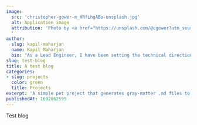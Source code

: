 ```yaml
---
image:
  src: 'christopher-gower-m_HRfLhgABo-unsplash.jpg'
  alt: Application image
  attribution: 'Photo by <a href="https://unsplash.com/@cgower?utm_source=unsplash&utm_medium=referral&utm_content=creditCopyText">Christopher Gower</a> on <a href="https://unsplash.com/photos/m_HRfLhgABo?utm_source=unsplash&utm_medium=referral&utm_content=creditCopyText">Unsplash</a>
  '
author:
  slug: kapil-maharjan
  name: Kapil Maharjan
  bio: "As a Lead Engineer, I have been setting the technical direction, driving innovation, and overseeing multiple teams for over seven months. I have a decade of experience in mobile app development, spanning native and cross-platform frameworks, such as Android, iOS, Flutter, and React Native.I have also been leading and managing teams, mentoring leaders, and contributing to open source projects."
slug: test-blog
title: A test blog
categories:
- slug: projects
  color: green
  title: Projects
excerpt: 'A simple pet project that generates gray-matter .md files to plug into a jamstack web app. '
publishedAt: 1692862595
---
```


Test blog
